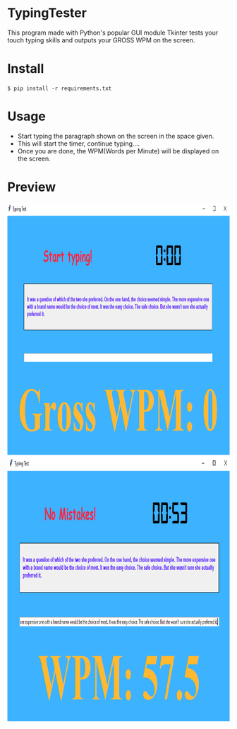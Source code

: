 # TypingTester
This program made with Python's popular GUI module Tkinter tests your touch typing skills and outputs your GROSS WPM on the screen. 
# Install
```
$ pip install -r requirements.txt
```
# Usage
- Start typing the paragraph shown on the screen in the space given.
- This will start the timer, continue typing....
- Once you are done, the WPM(Words per Minute) will be displayed on the screen.
# Preview
<img src="preview.png" height="570">
<img src="preview1.png" height="600">
